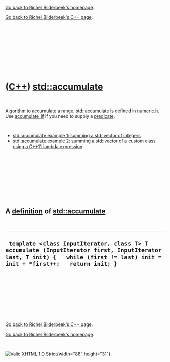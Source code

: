 [Go back to Richel Bilderbeek's homepage](index.htm).

[Go back to Richel Bilderbeek's C++ page](Cpp.htm).

 

 

 

 

 

([C++](Cpp.htm)) [std::accumulate](CppAccumulate.htm)
=====================================================

 

[Algorithm](CppAlgorithm.htm) to accumulate a range.
[std::accumulate](CppAccumulate.htm) is defined in
[numeric.h](CppNumericH.htm). Use [accumulate\_if](CppAccumulate_if.htm)
if you need to supply a [predicate](CppPredicate.htm).

 

-   [std::accumulate example 1: summing a std::vector of
    integers](CppAccumulateExample1.htm)
-   [std::accumulate example 2: summing a std::vector of a custom class
    using a C++11 lambda expression](CppAccumulateExample2.htm)

 

 

 

 

 

A [definition](CppDefinition.htm) of [std::accumulate](CppAccumulate.htm)
-------------------------------------------------------------------------

 

  ------------------------------------------------------------------------------------------------------------------------------------------------------------------------------
  ` template <class InputIterator, class T> T accumulate (InputIterator first, InputIterator last, T init) {   while (first != last) init = init + *first++;   return init; }`
  ------------------------------------------------------------------------------------------------------------------------------------------------------------------------------

 

 

 

 

 

[Go back to Richel Bilderbeek's C++ page](Cpp.htm).

[Go back to Richel Bilderbeek's homepage](index.htm).

 

[![Valid XHTML 1.0 Strict](valid-xhtml10.png){width="88"
height="31"}](http://validator.w3.org/check?uri=referer)
